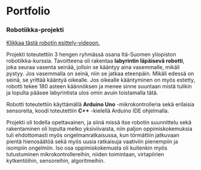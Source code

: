 # Portfolio

### Robotiikka-projekti 

[Klikkaa tästä robotin esittely-videoon.](https://youtu.be/TwOko4wgAwU?si=k1qVCH1enoh7UJTN)

Projekti toteutettiin 3 hengen ryhmässä osana Itä-Suomen yliopiston robotiikka-kurssia. Tavoitteena oli rakentaa **labyrintin läpäisevä robotti**,  joka seuraa vasenta seinää, jolloin se kääntyy aina vasemmalle, mikäli pystyy. Jos vasemmalla on seinä, niin se jatkaa eteenpäin. Mikäli edessä on seinä, se yrittää kääntyä oikealle. Jos oikealle kääntyminen on myös estetty, robotti tekee 180 asteen käännöksen ja menee sinne suuntaan mistä tulikin ja lopulta pääsee labyrintista ulos omin avuin toistamalla tätä.

Robotti toteutettiin käyttämällä **Arduino Uno** -mikrokontrolleria sekä erilaisia sensoreita, koodi toteutettiin **C++** -kielellä Arduino IDE ohjelmalla.

Projekti oli todella opettavainen, ja siinä missä itse robotin suunnittelu sekä rakentaminen oli lopulta melko yksiviivaista, niin paljon oppimiskokemuksia tuli ehdottomasti myös ongelmanratkaisussa, kun törmättiin jatkuvaan pientä hienosäätöä sekä myös uusia ratkaisuja vaativiin pienempiin ja isompiin ongelmiin. Iso osa oppimiskokemusta oli kuitenkin myös tutustuminen mikrokontrollereihin, niiden toimintaan, virtapiirien kytkentöihin, sensoreihin, algoritmeihin.



